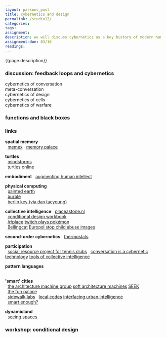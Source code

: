 ```yaml
---  
layout: parsons_post  
title: cybernetics and design
permalink: /studio12/  
categories: 
tags: 
assignment: 
description: we will discuss cybernetics as a key history of modern human-computer interaction and network culture, and examine systems-thinking strategies in design.
assignment-due: 03/16
readings: 
---  
```


{{page.description}}

### discussion: feedback loops and cybernetics

cybernetics of conversation<br>
meta-conversation<br>
cybernetics of design<br>
cybernetics of cells<br>
cybernetics of warfare<br>

### functions and black boxes

### links

**spatial memory**  
  [memex](https://d2w9rnfcy7mm78.cloudfront.net/1369043/original_b888c6b8e3b634fb81dbdc1683458226.jpg?1508997923?bc=1)
  [memory palace](https://en.wikipedia.org/wiki/Method_of_loci)

**turtles**  
  [mindstorms](http://worrydream.com/refs/Papert%20-%20Mindstorms%201st%20ed.pdf)  
  [turtles online](https://turtleacademy.com/playground)  

**embodiment**
  [augmenting human intellect](https://www.dougengelbart.org/content/view/138)

**physical computing**  
  [painted earth](https://studiomoniker.com/projects/painted-earth)  
  [burble](https://umbrellium.co.uk/products/burble/)  
  [berlin key (via dan taeyoung)](https://www.are.na/dan-taeyoung/the-berlin-key-social-locks)

**collective intelligence**
  [placeastone.nl](https://studiomoniker.com/projects/place-a-stone)  
  [conditional design workbook](https://studiomoniker.com/projects/conditional-design-workbook)  
  [/r/place](https://draemm.li/various/place-atlas/) [twitch plays pokémon](https://en.wikipedia.org/wiki/Twitch_Plays_Pokémon)  
  [Bellingcat](https://www.bellingcat.com) [Europol stop child abuse images](https://www.bellingcat.com/news/2019/12/17/two-europol-stopchildabuse-images-geolocated-part-ii-cambodia/)

**second-order cybernetics**
  [thermostats](https://www.are.na/block/2967691)  

**participation**  
  [social resource project for tennis clubs](http://stephenwillats.com/work/social-resource-project-tennis-clubs/)
  [conversation is a cybernetic technology](https://arena-attachments.s3.amazonaws.com/4425709/75f4ffd2c8c73551f1214a9c53909491.pdf?1559967933) [tools of collective intelligence](https://urbanomnibus.net/2019/09/tools-of-collective-intelligence/)  


**pattern languages**  
  

**'smart' cities**  
  [the architecture machine group](https://arena-attachments.s3.amazonaws.com/5784079/679e129c74aa087a9b40fd7d66a3d9ff.pdf?1577377138) [soft architecture machines](https://www.pangaro.com/cmucode2019/negroponte-softarchitecturemachines.pdf) [SEEK](http://cyberneticzoo.com/robots-in-art/1969-70-seek-nicholas-negroponte-american/)  
  [the fun palace](https://www.bcchang.com/transfer/articles/2/18346584.pdf)  
  [sidewalk labs](https://www.sidewalklabs.com)
  [local codes](https://publicknowledge.sfmoma.org/local-codes-forms-of-spatial-knowledge/) [interfacing urban intelligence](https://placesjournal.org/article/interfacing-urban-intelligence/)  
  [smart enough?](https://smartenoughcity.mitpress.mit.edu)

**dynamicland**  
  [seeing spaces](http://worrydream.com/SeeingSpaces/)  

### workshop: conditional design

<!-- Introduction to cybernetics via Gregory Bateson.

Stewart Brand - Diagram

Thinking about reflexivity of design systems. Observation task: what kind of feedback loops operate in these websites? How does form manifest content reproducing form? 

How do they create certain behaviours and norms of interaction? No one should ever enter a room without knowing the point. 

**interesting arrangements**  
  [yale aids memorial project](http://yamp.org)  
  [conquer and divide](https://conquer-and-divide.btselem.org)  
  [net art anthology](https://anthology.rhizome.org)  
  [future expansion -- a building about buildings](http://future-expansion.com/#img)  
  [CAVS](http://act.mit.edu/cavs)  
  [backseat frying](http://backseatfrying.net)  
  [radical essex](http://www.radicalessex.uk/list/)  
  [diagrams of thought](https://www.are.na/martin-murphy/diagrams-of-thought)  
 -->
